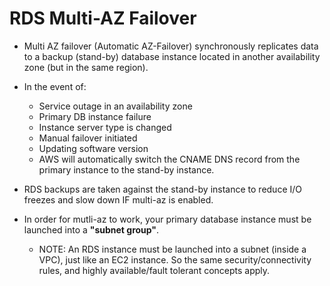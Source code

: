# RDS Multi-AZ Failover

- Multi AZ failover (Automatic AZ-Failover) synchronously replicates data to
  a backup (stand-by) database instance located in another availability zone
  (but in the same region).

- In the event of:
  - Service outage in an availability zone
  - Primary DB instance failure
  - Instance server type is changed
  - Manual failover initiated
  - Updating software version
  - AWS will automatically switch the CNAME DNS record from the primary instance
    to the stand-by instance.

- RDS backups are taken against the stand-by instance to reduce I/O freezes and
  slow down IF multi-az is enabled.

- In order for mutli-az to work, your primary database instance must be launched
  into a **"subnet group"**.
  - NOTE: An RDS instance must be launched into a subnet (inside a VPC), just
    like an EC2 instance. So the same security/connectivity rules, and highly
    available/fault tolerant concepts apply.
